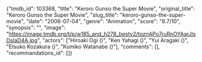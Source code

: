 {"tmdb_id": 103368, "title": "Keroro Gunso the Super Movie", "original_title": "Keroro Gunso the Super Movie", "slug_title": "keroro-gunso-the-super-movie", "date": "2006-07-04", "genre": "Animation", "score": "8.7/10", "synopsis": "", "image": "https://image.tmdb.org/t/p/w185_and_h278_bestv2/toznAPo7ruRnOYAarJlsDsIaD4A.jpg", "actors": ["Hiroaki Ogi ()", "Ken Yahagi ()", "Yui Aragaki ()", "Etsuko Kozakura ()", "Kumiko Watanabe ()"], "comments": [], "recommandations_id": []}